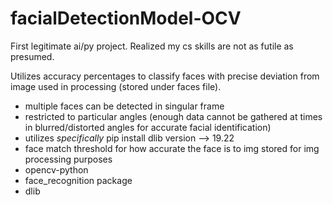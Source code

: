 # facialDetectionModel-OCV
First legitimate ai/py project. Realized my cs skills are not as futile as presumed.

Utilizes accuracy percentages to classify faces with precise deviation from image used in processing (stored under faces file).
- multiple faces can be detected in singular frame
- restricted to particular angles (enough data cannot be gathered at times in blurred/distorted angles for accurate facial identification)
- utilizes *specifically* pip install dlib version --> 19.22
- face match threshold for how accurate the face is to img stored for img processing purposes
- opencv-python
- face_recognition package
- dlib
